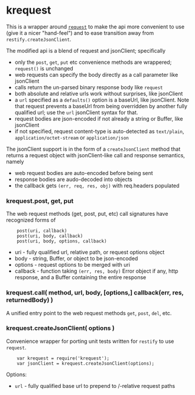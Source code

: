 krequest
========

This is a wrapper around [`request`](https://npmjs.org/package/requeste) to make the
api more convenient to use (give it a nicer "hand-feel") and to ease transition away
from `restify.createJsonClient`.

The modified api is a blend of request and jsonClient; specifically

- only the `post`, `get`, `put` etc convenience methods are wrappered; `request()` is unchanged
- web requests can specify the body directly as a call parameter like jsonClient
- calls return the un-parsed binary response body like `request`
- both absolute and relative urls work without surprises, like jsonClient
- a `url` specified as a `defaults()` option is a baseUrl, like jsonClient.  Note that request
  prevents a baseUrl from being overridden by another fully qualified url; use the `url`
  jsonClient syntax for that.
- request bodies are json-encoded if not already a string or Buffer, like jsonClient
- if not specified, request content-type is auto-detected as `text/plain`, `application/octet-stream` or `application/json`

The jsonClient support is in the form of a `createJsonClient` method that returns
a request object with jsonClient-like call and response semantics, namely

- web request bodies are auto-encoded before being sent
- response bodies are audo-decoded into objects
- the callback gets `(err, req, res, obj)` with req.headers populated


### krequest.post, get, put

The web request methods (get, post, put, etc) call signatures have recognized forms of

        post(uri, callback)
        post(uri, body, callback)
        post(uri, body, options, callback)

- uri - fully qualified url, relative path, or request options object
- body - string, Buffer, or object to be json-encoded
- options - request options to be merged with uri
- callback - function taking `(err, res, body)` Error object if any, http response,
  and a Buffer containing the entire response


### krequest.call( method, url, body, [options,] callback(err, res, returnedBody) )

A unified entry point to the web request methods `get`, `post`, `del`, etc.


### krequest.createJsonClient( options )

Convenience wrapper for porting unit tests written for `restify` to use `request`.

        var krequest = require('krequest');
        var jsonClient = krequest.createJsonClient(options);

Options:

- `url` - fully qualified base url to prepend to /-relative request paths
